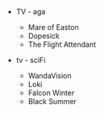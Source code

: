 - TV - aga
	- Mare of Easton
	- Dopesick
	- The Flight Attendant
	
- tv - sciFi
	- WandaVision
	- Loki
	- Falcon Winter
	- Black Summer